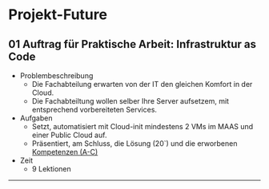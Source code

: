 Projekt-Future
========
## 01 Auftrag für Praktische Arbeit: Infrastruktur as Code

- Problembeschreibung
    - Die Fachabteilung erwarten von der IT den gleichen Komfort in der Cloud.
    - Die Fachabteiltung wollen selber Ihre Server aufsetzem, mit entsprechend vorbereiteten Services.
- Aufgaben
    - Setzt, automatisiert mit Cloud-init mindestens 2 VMs im MAAS und einer Public Cloud auf.
    - Präsentiert, am Schluss, die Lösung (20`) und die erworbenen [Kompetenzen (A-C)](https://gitlab.com/ch-tbz-hf/Stud/cnt/-/tree/main/1_Kompetenzmatrix#matrix)
- Zeit
    - 9 Lektionen
- - -


